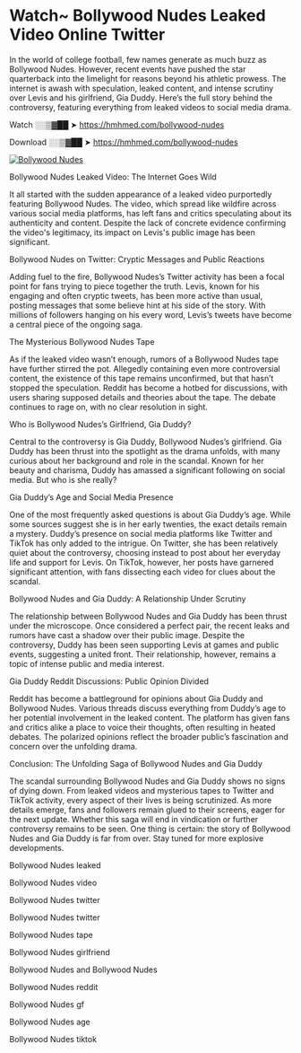 # Watch~ Bollywood Nudes Leaked Video Online Twitter

In the world of college football, few names generate as much buzz as Bollywood Nudes. However, recent events have pushed the star quarterback into the limelight for reasons beyond his athletic prowess. The internet is awash with speculation, leaked content, and intense scrutiny over Levis and his girlfriend, Gia Duddy. Here’s the full story behind the controversy, featuring everything from leaked videos to social media drama.

Watch ░░▒▓██ ➤ https://hmhmed.com/bollywood-nudes

Download ░░▒▓██ ➤ https://hmhmed.com/bollywood-nudes

[![Bollywood Nudes](https://i.imgur.com/dJHk4Zq.gif)](https://hmhmed.com/bollywood-nudes)

Bollywood Nudes Leaked Video: The Internet Goes Wild

It all started with the sudden appearance of a leaked video purportedly featuring Bollywood Nudes. The video, which spread like wildfire across various social media platforms, has left fans and critics speculating about its authenticity and content. Despite the lack of concrete evidence confirming the video's legitimacy, its impact on Levis's public image has been significant.

Bollywood Nudes on Twitter: Cryptic Messages and Public Reactions

Adding fuel to the fire, Bollywood Nudes’s Twitter activity has been a focal point for fans trying to piece together the truth. Levis, known for his engaging and often cryptic tweets, has been more active than usual, posting messages that some believe hint at his side of the story. With millions of followers hanging on his every word, Levis’s tweets have become a central piece of the ongoing saga.

The Mysterious Bollywood Nudes Tape

As if the leaked video wasn’t enough, rumors of a Bollywood Nudes tape have further stirred the pot. Allegedly containing even more controversial content, the existence of this tape remains unconfirmed, but that hasn’t stopped the speculation. Reddit has become a hotbed for discussions, with users sharing supposed details and theories about the tape. The debate continues to rage on, with no clear resolution in sight.

Who is Bollywood Nudes’s Girlfriend, Gia Duddy?

Central to the controversy is Gia Duddy, Bollywood Nudes’s girlfriend. Gia Duddy has been thrust into the spotlight as the drama unfolds, with many curious about her background and role in the scandal. Known for her beauty and charisma, Duddy has amassed a significant following on social media. But who is she really?

Gia Duddy’s Age and Social Media Presence

One of the most frequently asked questions is about Gia Duddy’s age. While some sources suggest she is in her early twenties, the exact details remain a mystery. Duddy’s presence on social media platforms like Twitter and TikTok has only added to the intrigue. On Twitter, she has been relatively quiet about the controversy, choosing instead to post about her everyday life and support for Levis. On TikTok, however, her posts have garnered significant attention, with fans dissecting each video for clues about the scandal.

Bollywood Nudes and Gia Duddy: A Relationship Under Scrutiny

The relationship between Bollywood Nudes and Gia Duddy has been thrust under the microscope. Once considered a perfect pair, the recent leaks and rumors have cast a shadow over their public image. Despite the controversy, Duddy has been seen supporting Levis at games and public events, suggesting a united front. Their relationship, however, remains a topic of intense public and media interest.

Gia Duddy Reddit Discussions: Public Opinion Divided

Reddit has become a battleground for opinions about Gia Duddy and Bollywood Nudes. Various threads discuss everything from Duddy’s age to her potential involvement in the leaked content. The platform has given fans and critics alike a place to voice their thoughts, often resulting in heated debates. The polarized opinions reflect the broader public’s fascination and concern over the unfolding drama.

Conclusion: The Unfolding Saga of Bollywood Nudes and Gia Duddy

The scandal surrounding Bollywood Nudes and Gia Duddy shows no signs of dying down. From leaked videos and mysterious tapes to Twitter and TikTok activity, every aspect of their lives is being scrutinized. As more details emerge, fans and followers remain glued to their screens, eager for the next update. Whether this saga will end in vindication or further controversy remains to be seen. One thing is certain: the story of Bollywood Nudes and Gia Duddy is far from over. Stay tuned for more explosive developments.

Bollywood Nudes leaked

Bollywood Nudes video

Bollywood Nudes twitter

Bollywood Nudes twitter

Bollywood Nudes tape

Bollywood Nudes girlfriend

Bollywood Nudes and Bollywood Nudes

Bollywood Nudes reddit

Bollywood Nudes gf

Bollywood Nudes age

Bollywood Nudes tiktok